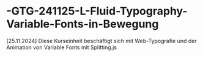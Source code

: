 # -GTG-241125-L-Fluid-Typography-Variable-Fonts-in-Bewegung
[25.11.2024] Diese Kurseinheit beschäftigt sich mit Web-Typografie und der Animation von Variable Fonts mit Splitting.js
